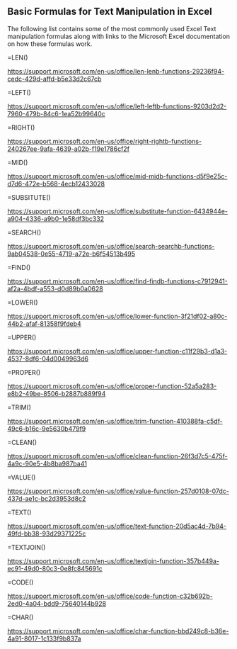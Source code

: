 ## Basic Formulas for Text Manipulation in Excel
 
 
The following list contains some of the most commonly used Excel Text manipulation formulas along with links to the Microsoft Excel documentation on how these formulas work.
 
=LEN()

https://support.microsoft.com/en-us/office/len-lenb-functions-29236f94-cedc-429d-affd-b5e33d2c67cb
 
=LEFT()

https://support.microsoft.com/en-us/office/left-leftb-functions-9203d2d2-7960-479b-84c6-1ea52b99640c
 
=RIGHT()

https://support.microsoft.com/en-us/office/right-rightb-functions-240267ee-9afa-4639-a02b-f19e1786cf2f
 
=MID()

https://support.microsoft.com/en-us/office/mid-midb-functions-d5f9e25c-d7d6-472e-b568-4ecb12433028
 
=SUBSITUTE()

https://support.microsoft.com/en-us/office/substitute-function-6434944e-a904-4336-a9b0-1e58df3bc332
 
=SEARCH()

https://support.microsoft.com/en-us/office/search-searchb-functions-9ab04538-0e55-4719-a72e-b6f54513b495
 
=FIND()

https://support.microsoft.com/en-us/office/find-findb-functions-c7912941-af2a-4bdf-a553-d0d89b0a0628
 
=LOWER()

https://support.microsoft.com/en-us/office/lower-function-3f21df02-a80c-44b2-afaf-81358f9fdeb4
 
=UPPER()

https://support.microsoft.com/en-us/office/upper-function-c11f29b3-d1a3-4537-8df6-04d0049963d6
 
=PROPER()

https://support.microsoft.com/en-us/office/proper-function-52a5a283-e8b2-49be-8506-b2887b889f94

=TRIM()

https://support.microsoft.com/en-us/office/trim-function-410388fa-c5df-49c6-b16c-9e5630b479f9
 
=CLEAN()

https://support.microsoft.com/en-us/office/clean-function-26f3d7c5-475f-4a9c-90e5-4b8ba987ba41
 
=VALUE()

https://support.microsoft.com/en-us/office/value-function-257d0108-07dc-437d-ae1c-bc2d3953d8c2
 
=TEXT()

https://support.microsoft.com/en-us/office/text-function-20d5ac4d-7b94-49fd-bb38-93d29371225c
 
=TEXTJOIN()

https://support.microsoft.com/en-us/office/textjoin-function-357b449a-ec91-49d0-80c3-0e8fc845691c
 
=CODE()

https://support.microsoft.com/en-us/office/code-function-c32b692b-2ed0-4a04-bdd9-75640144b928
 
=CHAR()

https://support.microsoft.com/en-us/office/char-function-bbd249c8-b36e-4a91-8017-1c133f9b837a
